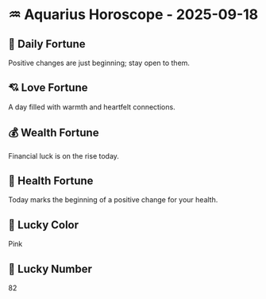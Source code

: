 # ♒ Aquarius Horoscope - 2025-09-18

## 🎯 Daily Fortune

Positive changes are just beginning; stay open to them.

## 💘 Love Fortune

A day filled with warmth and heartfelt connections.

## 💰 Wealth Fortune

Financial luck is on the rise today.

## 🌱 Health Fortune

Today marks the beginning of a positive change for your health.

## 🎨 Lucky Color

Pink

## 🔢 Lucky Number

82
